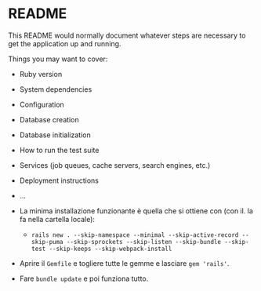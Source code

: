 # README

This README would normally document whatever steps are necessary to get the
application up and running.

Things you may want to cover:

* Ruby version

* System dependencies

* Configuration

* Database creation

* Database initialization

* How to run the test suite

* Services (job queues, cache servers, search engines, etc.)

* Deployment instructions

* ...

* La minima installazione funzionante è quella che si ottiene con (con il. la fa nella cartella locale):
    * `rails new . --skip-namespace --minimal --skip-active-record --skip-puma --skip-sprockets --skip-listen --skip-bundle --skip-test --skip-keeps --skip-webpack-install`
* Aprire il `Gemfile` e togliere tutte le gemme e lasciare `gem 'rails'`.
* Fare `bundle update` e poi funziona tutto.


